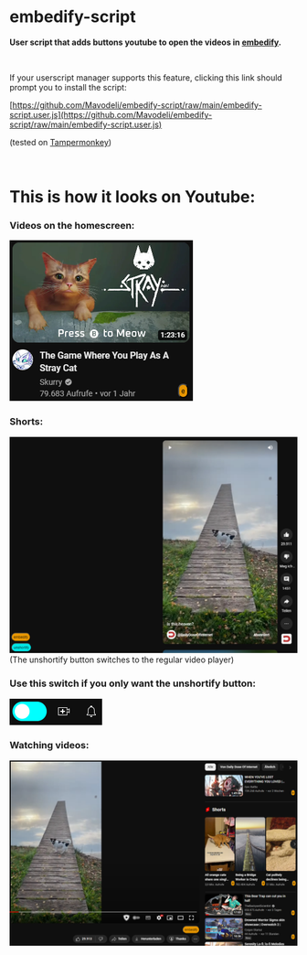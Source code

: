 # embedify-script

**User script that adds buttons youtube to open the videos in [embedify](https://mavodeli.de/embedify).**

<br />

If your userscript manager supports this feature, clicking this link should prompt you to install the script:

[https://github.com/Mavodeli/embedify-script/raw/main/embedify-script.user.js](https://github.com/Mavodeli/embedify-script/raw/main/embedify-script.user.js)


(tested on [Tampermonkey](https://tampermonkey.net))

<br />

# This is how it looks on Youtube:
### Videos on the homescreen:
![example of homescreen video](example-images/home.png)

### Shorts:
![example of shorts video](example-images/shorts.png)
<br />
(The unshortify button switches to the regular video player)

### Use this switch if you only want the unshortify button:
![example of switch](example-images/switch.png)

### Watching videos:
![example of regular video player](example-images/watch.png)